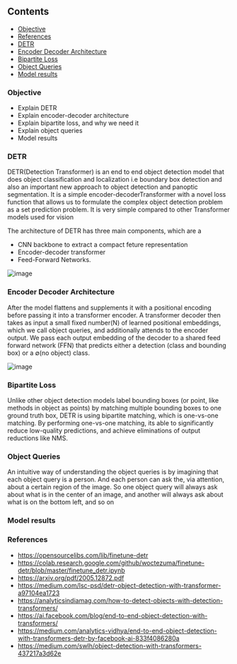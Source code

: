 ## Contents

- [Objective](#objective)
- [References](#references) 
- [DETR](#detr)
- [Encoder Decoder Architecture](#encoder-decoder-architecture)
- [Bipartite Loss](#bipartite-loss)
- [Object Queries](#object-queries)
- [Model results](#model-results)


### Objective

- Explain DETR
- Explain encoder-decoder architecture
- Explain bipartite loss, and why we need it
- Explain object queries
- Model results


### DETR

DETR(Detection Transformer) is an end to end object detection model that does object classification and localization i.e boundary box detection and also an important new approach to object detection and panoptic segmentation. It is a simple encoder-decoderTransformer with a novel loss function that allows us to formulate the complex object detection problem as a set prediction problem. It is very simple compared to other Transformer models used for vision

The architecture of DETR has three main components, which are a 

- CNN backbone to extract a compact feture representation 
- Encoder-decoder transformer
- Feed-Forward Networks.


![image](https://user-images.githubusercontent.com/47082769/129408138-9241e7fc-be06-444f-81af-2bb7dd1bdca9.png)



### Encoder Decoder Architecture

After the model flattens and supplements it with a positional encoding before passing it into a transformer encoder. A transformer decoder then takes as input a small fixed number(N) of learned positional embeddings, which we call object queries, and additionally attends to the encoder output. We pass each output embedding of the decoder to a shared feed forward network (FFN) that predicts either a detection (class and bounding box) or a ∅(no object) class.


![image](https://user-images.githubusercontent.com/47082769/129408447-d67b443e-8295-4105-b503-61e5f76fb1cc.png)


### Bipartite Loss

Unlike other object detection models label bounding boxes (or point, like methods in object as points) by matching multiple bounding boxes to one ground truth box, DETR is using bipartite matching, which is one-vs-one matching.
By performing one-vs-one matching, its able to significantly reduce low-quality predictions, and achieve eliminations of output reductions like NMS.


### Object Queries

An intuitive way of understanding the object queries is by imagining that each object query is a person. And each person can ask the, via attention, about a certain region of the image. So one object query will always ask about what is in the center of an image, and another will always ask about what is on the bottom left, and so on


### Model results




### References

- https://opensourcelibs.com/lib/finetune-detr
- https://colab.research.google.com/github/woctezuma/finetune-detr/blob/master/finetune_detr.ipynb
- https://arxiv.org/pdf/2005.12872.pdf
- https://medium.com/lsc-psd/detr-object-detection-with-transformer-a97104ea1723
- https://analyticsindiamag.com/how-to-detect-objects-with-detection-transformers/
- https://ai.facebook.com/blog/end-to-end-object-detection-with-transformers/
- https://medium.com/analytics-vidhya/end-to-end-object-detection-with-transformers-detr-by-facebook-ai-833f4086280a
- https://medium.com/swlh/object-detection-with-transformers-437217a3d62e




















